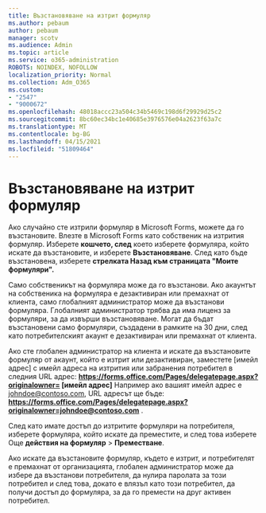 ```yaml
---
title: Възстановяване на изтрит формуляр
ms.author: pebaum
author: pebaum
manager: scotv
ms.audience: Admin
ms.topic: article
ms.service: o365-administration
ROBOTS: NOINDEX, NOFOLLOW
localization_priority: Normal
ms.collection: Adm_O365
ms.custom:
- "2547"
- "9000672"
ms.openlocfilehash: 48018accc23a504c34b5469c198d6f29929d25c2
ms.sourcegitcommit: 8bc60ec34bc1e40685e3976576e04a2623f63a7c
ms.translationtype: MT
ms.contentlocale: bg-BG
ms.lasthandoff: 04/15/2021
ms.locfileid: "51809464"
---
```

# <a name="restore-a-deleted-form"></a>Възстановяване на изтрит формуляр

Ако случайно сте изтрили формуляр в Microsoft Forms, можете да го възстановите. Влезте в Microsoft Forms като собственик на изтрития формуляр. Изберете **кошчето, след** което изберете формуляра, който искате да възстановите, и изберете **Възстановяване**. След като бъде възстановена, изберете **стрелката Назад към страницата "Моите формуляри".**

Само собственикът на формуляра може да го възстанови. Ако акаунтът на собственика на формуляра е дезактивиран или премахнат от клиента, само глобалният администратор може да възстанови формуляра. Глобалният администратор трябва да има лиценз за формуляри, за да извърши възстановяване. Могат да бъдат възстановени само формуляри, създадени в рамките на 30 дни, след като потребителският акаунт е дезактивиран или премахнат от клиента.

Ако сте глобален администратор на клиента и искате да възстановите формуляр от акаунт, който е изтрит или дезактивиран, заместете [имейл адрес] с имейл адреса на изтрития или забранения потребител в следния URL адрес: **https://forms.office.com/Pages/delegatepage.aspx?originalowner= [имейл адрес]** Например ако вашият имейл адрес е johndoe@contoso.com, URL адресът ще бъде: **https://forms.office.com/Pages/delegatepage.aspx?originalowner=johndoe@contoso.com** . 

След като имате достъп до изтритите формуляри на потребителя, изберете формуляра, който искате да преместите, и след това изберете Още **действия на формуляр**  >  **Преместване**.

Ако искате да възстановите формуляр, където е изтрит, и потребителят е премахнат от организацията, глобален администратор може да избере да възстанови потребителя, да нулира паролата за този потребител и след това, докато е влязъл като този потребител, да получи достъп до формуляра, за да го премести на друг активен потребител. 